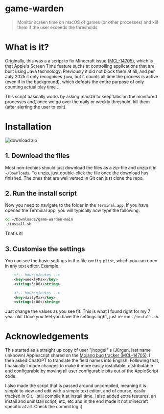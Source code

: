 # game-warden
> Monitor screen time on macOS of games (or other processes) and kill them if the user exceeds the thresholds

# What is it?
Originally, this was a a script to fix Minecraft issue [(MCL-14705)](https://bugs.mojang.com/browse/MCL/issues/MCL-14705),
which is that Apple's Screen Time feature sucks at controlling applications that are built
using Java technology. Previously it did not block them at all, and per July 2025 it
only recognises `java`, but it counts all time the process is active (even if in the background), which
defeats the entire purpose of only counting actual play time ...

This script basically works by asking macOS to keep tabs on the monitored processes
and, once we go over the daily or weekly threshold, kill them (after alerting the user to exit).

# Installation
![download zip](./screenshot-download.png)

## 1. Download the files
Most non-techies should just download the files as a zip-file and unzip it in `~/Downloads`. To unzip, just double-click the file once the download has finished. The ones that are well versed in Git can just clone the repo.

## 2. Run the install script
Now you need to navigate to the folder in the `Terminal.app`. If you have opened the Terminal app, you will typically now type the following:

```bash
cd ~/Downloads/game-warden-main
./install.sh
```

That's it!

## 3. Customise the settings
You can see the basic settings in the file `config.plist`, which you can open in any text editor. Example:
```xml
    <!-- hour:minutes -->
    <key>weeklyMax</key>
    <string>5:00</string>

    <!-- hour:minutes -->
    <key>dailyMax</key>
    <string>1:00</string>
```
Just change the values as you see fit. This is what I found right for my 7 year old. Once you feel you have the settings right, just re-run `./install.sh`.


# Acknowledgements

This started as a straight up copy of user "jhopgei"'s (Jürgen, last name unknown) Applescript shared on the
[Mojang bug tracker (MCL-14705)](https://bugs.mojang.com/browse/MCL/issues/MCL-14705).
I then asked ChatGPT to translate the field names into English. Following that, I basically
I made changes to make it more easily installable, distributable and configurable
by moving all user configurable bits out of the AppleScript code.

I also made the script that is passed around uncompiled, meaning it is
simple to view and edit with a simple text editor, and of course, easily tracked in Git.
I still compile it at install time. I also added extra features, an install and uninstall script,
etc, etc and in the end made it not minecraft specific at all. Check the commit log :)

